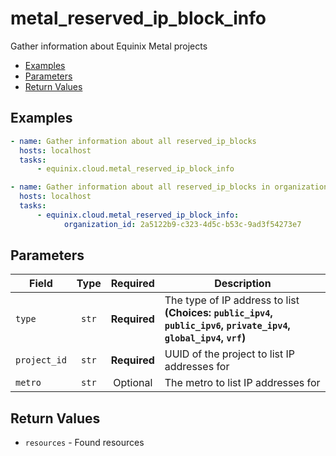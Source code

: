 # metal_reserved_ip_block_info

Gather information about Equinix Metal projects


- [Examples](#examples)
- [Parameters](#parameters)
- [Return Values](#return-values)

## Examples

```yaml
- name: Gather information about all reserved_ip_blocks
  hosts: localhost
  tasks:
      - equinix.cloud.metal_reserved_ip_block_info

```

```yaml
- name: Gather information about all reserved_ip_blocks in organization
  hosts: localhost
  tasks:
      - equinix.cloud.metal_reserved_ip_block_info:
            organization_id: 2a5122b9-c323-4d5c-b53c-9ad3f54273e7

```










## Parameters

| Field     | Type | Required | Description                                                                  |
|-----------|------|----------|------------------------------------------------------------------------------|
| `type` | <center>`str`</center> | <center>**Required**</center> | The type of IP address to list  **(Choices: `public_ipv4`, `public_ipv6`, `private_ipv4`, `global_ipv4`, `vrf`)** |
| `project_id` | <center>`str`</center> | <center>**Required**</center> | UUID of the project to list IP addresses for   |
| `metro` | <center>`str`</center> | <center>Optional</center> | The metro to list IP addresses for   |






## Return Values

- `resources` - Found resources


